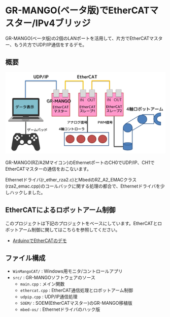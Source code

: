 # GR-MANGO(ベータ版)でEtherCATマスター/IPv4ブリッジ

GR-MANGO(ベータ版)の2個のLANポートを活用して、片方でEtherCATマスター、もう片方でUDP/IP通信をするデモ。

## 概要
![全体図](overview.png)

GR-MANGO(RZ/A2Mマイコン)のEthernetポートのCH0でUDP/IP、CH1でEtherCATマスターの通信をおこないます。

Ethernetドライバ(r_ether_rza2.c)とMbedのRZ_A2_EMACクラス(rza2_emac.cpp)のコールバックに関する処理の都合で、Ethernetドライバを少しハックしました。

<!-- 動画 -->

## EtherCATによるロボットアーム制御
このプロジェクトは下記のプロジェクトをベースにしています。EtherCATとロボットアーム制御に関してはこちらを参照してください。

- [ArduinoでEtherCATのデモ](https://github.com/lipoyang/Arduino_de_EtherCAT)

## ファイル構成
- `WinMangoCAT/` : Windows用モニタ/コントロールアプリ
- `src/` : GR-MANGOソフトウェアのソース
	- `main.cpp` : メイン関数
	- `ethercat.cpp` : EtherCAT通信処理とロボットアーム制御
	- `udpip.cpp` : UDP/IP通信処理
	- `SOEM/` : SOEM(EtherCATマスター)のGR-MANGO移植版
	- `mbed-os/` : Ethernetドライバのハック版
